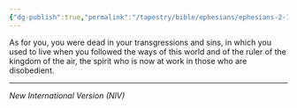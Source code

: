 ```yaml
---
{"dg-publish":true,"permalink":"/tapestry/bible/ephesians/ephesians-2-1-2/","title":"Ephesians 2:1-2","tags":["bible-verse","bible-verse"],"dgHomeLink":true,"dgShowLocalGraph":true,"dgEnableSearch":true}
---
```



As for you, you were dead in your transgressions and sins,  in which you used to live when you followed the ways of this world and of the ruler of the kingdom of the air, the spirit who is now at work in those who are disobedient.


---
*New International Version (NIV)*